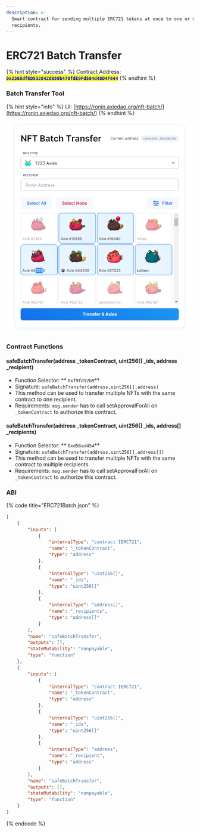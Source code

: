 ```yaml
---
description: >-
  Smart contract for sending multiple ERC721 tokens at once to one or more
  recipients.
---
```


# ERC721 Batch Transfer



{% hint style="success" %}
Contract Address: <mark style="color:blue;">**`0x2368dfED532842dB89b470fdE9Fd584d48D4F644`**</mark>
{% endhint %}

### Batch Transfer Tool

{% hint style="info" %}
UI: [https://ronin.axiedao.org/nft-batch/](https://ronin.axiedao.org/nft-batch/)
{% endhint %}

<img src="../.gitbook/assets/image (2).png" alt="" data-size="original">

### Contract Functions

#### safeBatchTransfer(address \_tokenContract, uint256\[] \_ids, address \_recipient)

* Function Selector: ** `0xf9fd92b9`**
* Signature: `safeBatchTransfer(address,uint256[],address)`
* This method can be used to transfer multiple NFTs with the same contract to one recipient.
* Requirements: `msg.sender` has to call setApprovalForAll on `_tokenContract` to authorize this contract.

#### safeBatchTransfer(address \_tokenContract, uint256\[] \_ids, address\[] \_recipients)

* Function Selector: ** `0xd56ad454`**
* Signature: `safeBatchTransfer(address,uint256[],address[])`
* This method can be used to transfer multiple NFTs with the same contract to multiple recipients.
* Requirements: `msg.sender` has to call setApprovalForAll on `_tokenContract` to authorize this contract.

### ABI

{% code title="ERC721Batch.json" %}
```json
[
    {
        "inputs": [
            {
                "internalType": "contract IERC721",
                "name": "_tokenContract",
                "type": "address"
            },
            {
                "internalType": "uint256[]",
                "name": "_ids",
                "type": "uint256[]"
            },
            {
                "internalType": "address[]",
                "name": "_recipients",
                "type": "address[]"
            }
        ],
        "name": "safeBatchTransfer",
        "outputs": [],
        "stateMutability": "nonpayable",
        "type": "function"
    },
    {
        "inputs": [
            {
                "internalType": "contract IERC721",
                "name": "_tokenContract",
                "type": "address"
            },
            {
                "internalType": "uint256[]",
                "name": "_ids",
                "type": "uint256[]"
            },
            {
                "internalType": "address",
                "name": "_recipient",
                "type": "address"
            }
        ],
        "name": "safeBatchTransfer",
        "outputs": [],
        "stateMutability": "nonpayable",
        "type": "function"
    }
]
```
{% endcode %}
